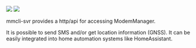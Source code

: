 [![](https://github.com/mbretter/go-mmcli-svr/actions/workflows/go.yml/badge.svg)](https://github.com/mbretter/go-mmcli-svr/actions/workflows/go.yml)
[![](https://goreportcard.com/badge/mbretter/go-mmcli-svr)](https://goreportcard.com/report/mbretter/go-mmcli-svr "Go Report Card")

mmcli-svr provides a http/api for accessing ModemManager.

It is possible to send SMS and/or get location information (GNSS). 
It can be easily integrated into home automation systems like HomeAssistant.
